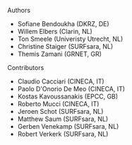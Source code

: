 Authors

* Sofiane Bendoukha (DKRZ, DE)
* Willem Elbers (Clarin, NL)
* Ton Smeele (Univeristy Utrecht, NL)
* Christine Staiger (SURFsara, NL)
* Themis Zamani (GRNET, GR)

Contributors

* Claudio Cacciari (CINECA, IT)
* Paolo D'Onorio De Meo (CINECA, IT)
* Kostas Kavoussanakis (EPCC, GB)
* Roberto Mucci (CINECA, IT)
* Jeroen Schot (SURFsara, NL)
* Matthew Saum (SURFsara, NL)
* Gerben Venekamp (SURFsara, NL)
* Robert Verkerk (SURFsara, NL)
